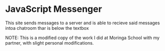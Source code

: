 # JavaScript Messenger
This site sends messages to a server and is able to recieve said messages intoa chatroom thar is below the textbox 

NOTE: This is a modified copy of the work I did at Moringa School with my partner, with slight personal modifications.

